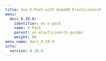 ```yaml
---
title: Use X-Pack with KubeDB Elasticsearch
menu:
  docs_0.10.0:
    identifier: es-x-pack
    name: X-Pack
    parent: es-elasticsearch-guides
    weight: 60
menu_name: docs_0.10.0
info:
  version: 0.10.0
---
```


